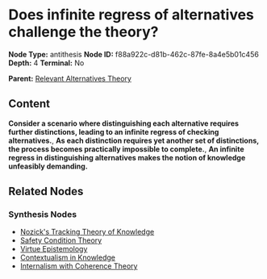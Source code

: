 # Does infinite regress of alternatives challenge the theory?

**Node Type:** antithesis
**Node ID:** f88a922c-d81b-462c-87fe-8a4e5b01c456
**Depth:** 4
**Terminal:** No

**Parent:** [Relevant Alternatives Theory](relevant-alternatives-theory-synthesis-abf2a878-2a24-4b04-aec1-b3f1fce56257.md)

## Content

**Consider a scenario where distinguishing each alternative requires further distinctions, leading to an infinite regress of checking alternatives.**, **As each distinction requires yet another set of distinctions, the process becomes practically impossible to complete.**, **An infinite regress in distinguishing alternatives makes the notion of knowledge unfeasibly demanding.**

## Related Nodes

### Synthesis Nodes

- [Nozick's Tracking Theory of Knowledge](nozicks-tracking-theory-of-knowledge-synthesis-b4391c7f-7499-4526-b271-5abd7875adff.md)
- [Safety Condition Theory](safety-condition-theory-synthesis-5ef06ae0-a897-43bd-b613-4c8dc0d9d3a9.md)
- [Virtue Epistemology](virtue-epistemology-synthesis-ca260856-35f1-4cba-a03c-ffabdcf4f2f4.md)
- [Contextualism in Knowledge](contextualism-in-knowledge-synthesis-9662938e-262c-4251-acea-81ca8004e437.md)
- [Internalism with Coherence Theory](internalism-with-coherence-theory-synthesis-12a135dc-633f-4cbf-b389-8188c054db6f.md)
